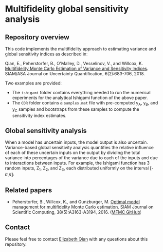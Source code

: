 # Multifidelity global sensitivity analysis

## Repository overview

This code implements the multifidelity approach to estimating variance and global sensitivity indices as described in:

Qian, E., Peherstorfer, B., O'Malley, D., Vesselinov, V., and Willcox, K. 
[Multifidelity Monte Carlo Estimation of Variance and Sensitivity Indices](https://www.dropbox.com/s/y77c42t9po52384/QPOVW_mfgsa_juq2018.pdf?dl=0).
SIAM/ASA Journal on Uncertainty Quantification, 6(2):683-706, 2018.

Two examples are provided:
* The `ishigami` folder contains everything needed to run the numerical experiments for the analytical Ishigami function of the above paper. 
* The `CDR` folder contains a `samples.mat` file with pre-computed y<sub>A</sub>, y<sub>B</sub>, and y<sub>C</sub> samples and bootstraps from these samples to compute the sensitivity index estimates. 

## Global sensitivity analysis
When a model has uncertain inputs, the model output is also uncertain. Variance-based global sensitivity analysis quantifies the relative influence of each of these uncertain inputs on the output by dividing the total variance into percentages of the variance due to each of the inputs and due to interactions between inputs. For example, the Ishigami function has 3 random inputs, Z<sub>1</sub>, Z<sub>2</sub>, and Z<sub>3</sub>, each distributed uniformly on the interval [-&#120587;,&#120587;]:


## Related papers 
* Peherstorfer, B., Willcox, K., and Gunzburger, M. [Optimal model management for multifidelity Monte Carlo estimation](https://pehersto.engr.wisc.edu/preprints/multi-fidelity-monte-carlo-peherstorfer-willcox-gunzburger.pdf).
SIAM Journal on Scientific Computing, 38(5):A3163-A3194, 2016. ([MFMC GitHub](https://github.com/pehersto/mfmc))

## Contact
Please feel free to contact [Elizabeth Qian](http://www.elizabethqian.com/) with any questions about this repository.
